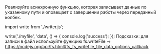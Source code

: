 Реализуйте асинхронную функцию, которая записывает данные по указанному пути 
и оповещает о завершении работы через переданный колбек.

import write from './writer.js';

write('./myfile', 'data', () => {
  console.log('success');
});
Подсказки:
для записи в файл используйте функцию fs.writeFile => https://nodejs.org/api/fs.html#fs_fs_writefile_file_data_options_callback